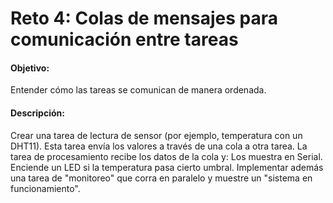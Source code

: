 # Reto 4: Colas de mensajes para comunicación entre tareas
#### Objetivo: 
Entender cómo las tareas se comunican de manera ordenada.

#### Descripción:

Crear una tarea de lectura de sensor (por ejemplo, temperatura con un DHT11).
Esta tarea envía los valores a través de una cola a otra tarea.
La tarea de procesamiento recibe los datos de la cola y:
Los muestra en Serial.
Enciende un LED si la temperatura pasa cierto umbral.
Implementar además una tarea de "monitoreo" que corra en paralelo y muestre un "sistema en funcionamiento".
